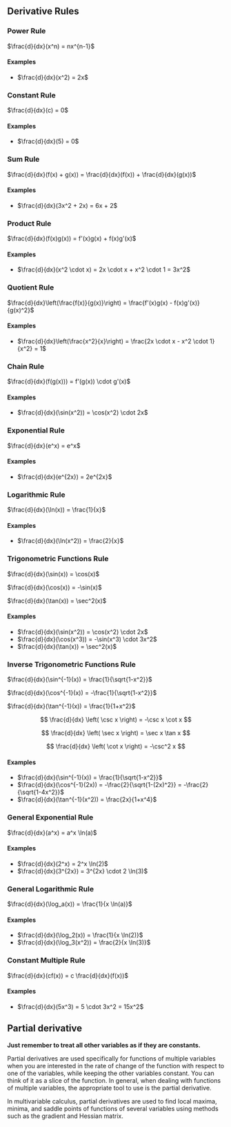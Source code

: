 ## Derivative Rules

### Power Rule

$\frac{d}{dx}(x^n) = nx^{n-1}$

#### Examples

- $\frac{d}{dx}(x^2) = 2x$

### Constant Rule



$\frac{d}{dx}(c) = 0$

#### Examples

- $\frac{d}{dx}(5) = 0$

### Sum Rule

$\frac{d}{dx}(f(x) + g(x)) = \frac{d}{dx}(f(x)) + \frac{d}{dx}(g(x))$

#### Examples

- $\frac{d}{dx}(3x^2 + 2x) = 6x + 2$

### Product Rule

$\frac{d}{dx}(f(x)g(x)) = f'(x)g(x) + f(x)g'(x)$

#### Examples

- $\frac{d}{dx}(x^2 \cdot x) = 2x \cdot x + x^2 \cdot 1 = 3x^2$

### Quotient Rule

$\frac{d}{dx}\left(\frac{f(x)}{g(x)}\right) = \frac{f'(x)g(x) - f(x)g'(x)}{g(x)^2}$

#### Examples

- $\frac{d}{dx}\left(\frac{x^2}{x}\right) = \frac{2x \cdot x - x^2 \cdot 1}{x^2} = 1$

### Chain Rule

$\frac{d}{dx}(f(g(x))) = f'(g(x)) \cdot g'(x)$

#### Examples

- $\frac{d}{dx}(\sin(x^2)) = \cos(x^2) \cdot 2x$

### Exponential Rule

$\frac{d}{dx}(e^x) = e^x$

#### Examples

- $\frac{d}{dx}(e^{2x}) = 2e^{2x}$

### Logarithmic Rule

$\frac{d}{dx}(\ln(x)) = \frac{1}{x}$

#### Examples

- $\frac{d}{dx}(\ln(x^2)) = \frac{2}{x}$

### Trigonometric Functions Rule

$\frac{d}{dx}(\sin(x)) = \cos(x)$

$\frac{d}{dx}(\cos(x)) = -\sin(x)$

$\frac{d}{dx}(\tan(x)) = \sec^2(x)$

#### Examples

- $\frac{d}{dx}(\sin(x^2)) = \cos(x^2) \cdot 2x$
- $\frac{d}{dx}(\cos(x^3)) = -\sin(x^3) \cdot 3x^2$
- $\frac{d}{dx}(\tan(x)) = \sec^2(x)$

### Inverse Trigonometric Functions Rule

$\frac{d}{dx}(\sin^{-1}(x)) = \frac{1}{\sqrt{1-x^2}}$

$\frac{d}{dx}(\cos^{-1}(x)) = -\frac{1}{\sqrt{1-x^2}}$

$\frac{d}{dx}(\tan^{-1}(x)) = \frac{1}{1+x^2}$

$$
\frac{d}{dx} \left( \csc x \right) = -\csc x \cot x
$$

$$
\frac{d}{dx} \left( \sec x \right) = \sec x \tan x
$$

$$
\frac{d}{dx} \left( \cot x \right) = -\csc^2 x
$$


#### Examples

- $\frac{d}{dx}(\sin^{-1}(x)) = \frac{1}{\sqrt{1-x^2}}$
- $\frac{d}{dx}(\cos^{-1}(2x)) = -\frac{2}{\sqrt{1-(2x)^2}} = -\frac{2}{\sqrt{1-4x^2}}$
- $\frac{d}{dx}(\tan^{-1}(x^2)) = \frac{2x}{1+x^4}$

### General Exponential Rule

$\frac{d}{dx}(a^x) = a^x \ln(a)$

#### Examples

- $\frac{d}{dx}(2^x) = 2^x \ln(2)$
- $\frac{d}{dx}(3^{2x}) = 3^{2x} \cdot 2 \ln(3)$

### General Logarithmic Rule

$\frac{d}{dx}(\log_a(x)) = \frac{1}{x \ln(a)}$

#### Examples

- $\frac{d}{dx}(\log_2(x)) = \frac{1}{x \ln(2)}$
- $\frac{d}{dx}(\log_3(x^2)) = \frac{2}{x \ln(3)}$

### Constant Multiple Rule

$\frac{d}{dx}(cf(x)) = c \frac{d}{dx}(f(x))$

#### Examples

- $\frac{d}{dx}(5x^3) = 5 \cdot 3x^2 = 15x^2$

## Partial derivative
**Just remember to treat all other variables as if they are constants.**

Partial derivatives are used specifically for functions of multiple variables when you are interested in the rate of change of the function with respect to one of the variables, while keeping the other variables constant. You can think of it as a slice of the function. In general, when dealing with functions of multiple variables, the appropriate tool to use is the partial derivative.

In multivariable calculus, partial derivatives are used to find local maxima, minima, and saddle points of functions of several variables using methods such as the gradient and Hessian matrix.
